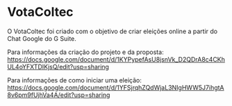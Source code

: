 # VotaColtec

O VotaColtec foi criado com o objetivo de criar eleições online a partir do Chat Google do G Suite. 

Para informações da criação do projeto e da proposta: https://docs.google.com/document/d/1KYPypefAsU8jsnVk_D2QDrA8c4CKhUL4oYFXTDIKjsQ/edit?usp=sharing

Para informações de como iniciar uma eleição: https://docs.google.com/document/d/1YFSjrqhZQdWjaL3NIgHWW5J7ihgtA8v6pm9fUjhVa4A/edit?usp=sharing
